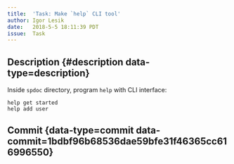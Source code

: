 ```yaml
---
title:  'Task: Make `help` CLI tool'
author: Igor Lesik
date:   2018-5-5 18:11:39 PDT
issue:  Task
---
```


## Description {#description data-type=description}

Inside `spdoc` directory, program `help` with CLI interface:

```terminal
help get started
help add user
```

## Commit {data-type=commit data-commit=1bdbf96b68536dae59bfe31f46365cc616996550}
